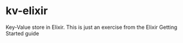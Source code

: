 # kv-elixir
Key-Value store in Elixir. This is just an exercise from the Elixir Getting Started guide
